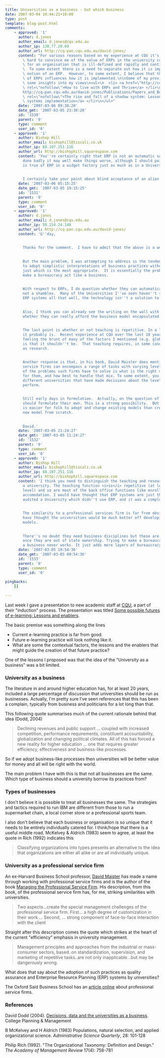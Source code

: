 ```yaml
---
title: Universities as a business - but which business
date: 2007-03-04 19:44:21+10:00
type: post
template: blog-post.html
comments:
    - approved: '1'
      author: d.jones
      author_email: d.jones@cqu.edu.au
      author_ip: 138.77.20.69
      author_url: http://cq-pan.cqu.edu.au/david-jones/
      content: "For various reasons based on my experience at CQU it's going to be very\
        \ hard to convince me of the value of ERPs in the university context, especially\
        \ for an organisation that is ill-defined and rapidly and continually changing.\
        \  To some extent there is a need to separate out how it is implemented and the\
        \ notion of an ERP.  However, to some extent, I believe that the nature and expense\
        \ of ERPs influences how it is implemented.\n\nSome of my previous writings give\
        \ some insights into my views\n<ul>\n  <li> <a href=\"http://cq-pan.cqu.edu.au/david-jones/Publications/Papers_and_Books/ERP_Live/\"\
        \ rel=\"nofollow\">How to live with ERPs and Thrive</a> </li>\n  <li> <a href=\"\
        http://cq-pan.cqu.edu.au/david-jones/Publications/Papers_and_Books/Shadow_Systems/\"\
        \ rel=\"nofollow\">The rise and fall of a shadow system: Lessons for enterprise\
        \ systems implementation</a> </li>\n</ul>"
      date: '2007-03-06 09:38:20'
      date_gmt: '2007-03-05 23:38:20'
      id: '1530'
      parent: '0'
      type: comment
      user_id: '0'
    - approved: '1'
      author: Bishop Hill
      author_email: bishophill@tiscali.co.uk
      author_ip: 88.107.251.116
      author_url: http://bishophill.squarespace.com
      content: 'You''re certainly right that ERP is not an automatic solution. If it''s
        done badly it may well make things worse, although I should point out that this
        is true of ERP in a widget factory just as much as in a University.
    
    
        I certainly take your point about blind acceptance of an alien business model.'
      date: '2007-03-06 05:15:25'
      date_gmt: '2007-03-05 19:15:25'
      id: '1531'
      parent: '0'
      type: comment
      user_id: '0'
    - approved: '1'
      author: d.jones
      author_email: d.jones@cqu.edu.au
      author_ip: 59.154.24.148
      author_url: http://cq-pan.cqu.edu.au/david-jones/
      content: 'G''day,
    
    
        Thanks for the comment.  I have to admit that the above is a work in progress.
    
    
        But the main problem, I was attempting to address is the tendency for universities
        to adopt simplistic interpretations of business practices without really questioning
        just which is the most appropriate.  It is essentially the problem of trying to
        make a bureaucracy act like a business.
    
    
        With respect to ERPs, I do question whether they can automatically make a place
        not a shambles.  Many of the Universities I''ve seen haven''t really been using
        ERP systems all that well, the technology isn''t a solution to bureaucracy.
    
    
        Also, I think you can already see the writing on the wall with Universities questioning
        whether they can really afford the business model encapsulated by most ERPs.
    
    
        The last point is whether or not teaching is repetitive. In a lot of universities,
        it probably is.  Recent experience at CQU over the last 10 years, which has been
        feeling the brunt of many of the factors I mentioned (e.g. globalisation etc),
        is that it shouldn''t be.  That teaching requires, in some cases, as much customisation
        as research.
    
    
        Another response is that, in his book, David Maister does mention that professional
        service firms can encompass a range of tasks with varying levels of customisation.  One
        of the problems such firms have to solve is what is the right mix of such tasks
        for them, and how best to handle that mix. To some extent, you can see this at
        different universities that have made decisions about the level of research they
        perform.
    
    
        Still early days in formulation.  Actually, on the question of whether universities
        should formulate their own. This is a strong possibility.  BUt I also think it
        is easier for folk to adopt and change existing models than creating an entirely
        new model from scratch.
    
    
        David.'
      date: '2007-03-05 21:24:27'
      date_gmt: '2007-03-05 11:24:27'
      id: '1532'
      parent: '0'
      type: comment
      user_id: '0'
    - approved: '1'
      author: Bishop Hill
      author_email: bishophill@tiscali.co.uk
      author_ip: 88.107.251.116
      author_url: http://bishophill.squarespace.com
      content: 'I think you need to distinguish the teaching and research functions of
        a university. The teaching function <i>is</i> repetitive (at least at undergraduate
        level) and so are most of the back office functions like enrollment, fees and
        accomodation. I would have thought that ERP systems are just the thing. I once
        audited a University which didn''t use ERP, and it was a complete shambles.
    
    
        The similarity to a professional services firm is far from obvious to me. I would
        have thought the universities would be much better off developing their own business
        models.
    
    
        There''s no doubt they need business disciplines but these are only going to come
        once they are out of state ownership. Trying to make a bureaucracy behave like
        a business never works. It just adds more layers of bureaucracy.'
      date: '2007-03-05 19:54:36'
      date_gmt: '2007-03-05 09:54:36'
      id: '1533'
      parent: '0'
      type: comment
      user_id: '0'
    
pingbacks:
    []
    
---
```

Last week I gave a presentation to new academic staff at [CQU](http://www.cqu.edu.au/), a part of their "induction" process. The presentation was titled [Some possible futures of e-learning: Lessons and enablers](http://cq-pan.cqu.edu.au/david-jones/Publications/Presentations/PossibleFutures/).

The basic premise was something along the lines

- Current e-learning practice is far from good.
- Future e-learning practice will look nothing like it.
- What are some the contextual factors, the lessons and the enablers that might guide the creation of that future practice?

One of the lessons I proposed was that the idea of the "University as a business" was a bit limited.

### University as a business

The literature in and around higher education has, for at least 20 years, included a large percentage of discussion that universities should be run as businesses. Actually, I'm pretty sure I've seen references that this has been a complain, typically from business and politicians for a lot long than that.

This following quote summarises much of the current rationale behind that idea (Dodd, 2004)

> Declining revenues and public support … coupled with increased competition, performance requirements, constituent accountability, globalization and changing political climates. All of this has forced a new reality for higher education … one that requires greater efficiency, effectiveness and business-like processes.

So if we adopt business-like processes then universities will be better value for money and all will be right with the world.

The main problem I have with this is that not all businesses are the same. Which type of business should a university borrow its practices from?

### Types of businesses

I don't believe it is possible to treat all businesses the same. The strategies and tactics required to run IBM are different from those to run a supermarket chain, a local corner store or a professional sports team.

I also don't believe that each business or organisation is so unique that it needs to be entirely individually catered for. I think/hope that there is a useful middle road. McKelvey & Aldrich (1983) seem to agree, at least the quote in Rich (1992) indicates this

> Classifying organizations into types presents an alternative to the idea that organizations are either all alike or are all individually unique.

### University as a professional service firm

An ex-Harvard Business School professor, [David Maister](http://davidmaister.com/) has made a name through working with professional service firms and is the author of the book [Managing the Professional Service Firm](http://www.amazon.com/gp/product/0684834316/qid=1153181013/sr=2-1/ref=pd_bbs_b_2_1?s=books&v=glance&n=283155&tag2=davidmaisterc-20). His description, from this book, of the professional service firm has, for me, striking similarities with universities.

> Two aspects…create the special management challenges of the professional service firm. First… a high degree of customization in their work … Second, … strong component of face-to-face interaction with the client

Straight after this description comes the quote which strikes at the heart of the current "efficiency" emphasis in university management.

> Management principles and approaches from the industrial or mass-consumer sectors, based..on standardization, supervision, and marketing of repetitive tasks..are not only inapplicable…but may be dangerously wrong.

What does that say about the adoption of such practices as quality assurance and Enterprise Resource Planning (ERP) systems by universities?

The Oxford Said Business School has an [article online](http://www.sbs.ox.ac.uk/ccc/Professional+Service+Firm.htm) about professional service firms.

### References

David Dodd (2004). [Decisions, data and the universities as a business](http://www.allbusiness.com/management/148850-1.html). College Planning & Management

B McKelvey and H Aldrich (1983) Populations, natural selection, and applied organizational science. _Administrative Science Quarterly_, 28: 101-128

Philip Rich (1992). "The Organizational Taxonomy: Definition and Design." _The Academy of Management Review_ 17(4): 758-781